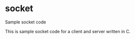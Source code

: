 socket
======

Sample socket code

This is sample socket code for a client and server written in C.
